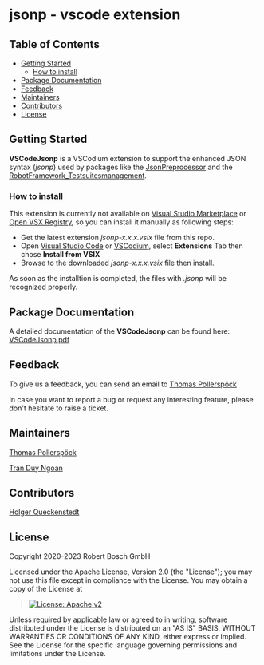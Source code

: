 # jsonp - vscode extension

## Table of Contents

-   [Getting Started](#getting-started)
    -   [How to install](#how-to-install)
-   [Package Documentation](#package-documentation)
-   [Feedback](#feedback)
-   [Maintainers](#maintainers)
-   [Contributors](#contributors)
-   [License](#license)

## Getting Started

**VSCodeJsonp** is a VSCodium extension to support the enhanced JSON
syntax (*jsonp*) used by packages like the
[JsonPreprocessor](https://github.com/test-fullautomation/python-jsonpreprocessor)
and the
[RobotFramework_Testsuitesmanagement](https://github.com/test-fullautomation/robotframework-testsuitesmanagement).

### How to install

This extension is currently not available on [Visual Studio
Marketplace](https://marketplace.visualstudio.com/vscode) or [Open VSX
Registry](https://open-vsx.org/), so you can install it manually as
following steps:

-   Get the latest extension *jsonp-x.x.x.vsix* file from this repo.
-   Open [Visual Studio Code](https://code.visualstudio.com/) or
    [VSCodium](https://vscodium.com/), select **Extensions** Tab then
    chose **Install from VSIX**
-   Browse to the downloaded *jsonp-x.x.x.vsix* file then install.

As soon as the installtion is completed, the files with *.jsonp* will be
recognized properly.

## Package Documentation

A detailed documentation of the **VSCodeJsonp** can be found here:
[VSCodeJsonp.pdf](https://github.com/test-fullautomation/vscode-jsonp/blob/develop/VSCodeJsonp/VSCodeJsonp.pdf)

## Feedback

To give us a feedback, you can send an email to [Thomas
Pollerspöck](mailto:Thomas.Pollerspoeck@de.bosch.com)

In case you want to report a bug or request any interesting feature,
please don\'t hesitate to raise a ticket.

## Maintainers

[Thomas Pollerspöck](mailto:Thomas.Pollerspoeck@de.bosch.com)

[Tran Duy Ngoan](mailto:Ngoan.TranDuy@vn.bosch.com)

## Contributors

[Holger Queckenstedt](mailto:Holger.Queckenstedt@de.bosch.com)

## License

Copyright 2020-2023 Robert Bosch GmbH

Licensed under the Apache License, Version 2.0 (the \"License\"); you
may not use this file except in compliance with the License. You may
obtain a copy of the License at

> [![License: Apache
> v2](https://img.shields.io/pypi/l/robotframework.svg)](http://www.apache.org/licenses/LICENSE-2.0.html)

Unless required by applicable law or agreed to in writing, software
distributed under the License is distributed on an \"AS IS\" BASIS,
WITHOUT WARRANTIES OR CONDITIONS OF ANY KIND, either express or implied.
See the License for the specific language governing permissions and
limitations under the License.
